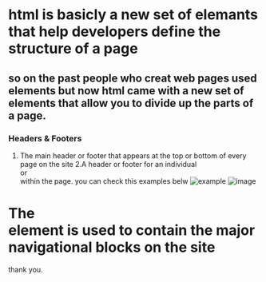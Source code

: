 # html is basicly a new set of elemants that help developers define the structure of a page 
## so on the past people who creat web pages  used <div> elements but now html came with a new  set of elements that allow you to divide up the parts of a page.
  ### Headers & Footers
1. The main header or footer that appears at the top or bottom of every page on the site
2.A header or footer for an individual <article> or <section> within the page.
you can check this examples belw ![example](https://lh3.googleusercontent.com/proxy/B22av54AePk5zsVyAbLvcuDZYQI55A8D-p5w-pWjHF_N0y0MlYXNtQdyj6AMpTPT8yqtvy1KdVgm53z5JIu3mv3MiQwkWKg7I3MfzR3SbR0-Y3Us_V5sZMUCXmWmkvjmTfxfTlih3YkLyUHtUCPNBXCbKKygNvF0)
 ![image](https://doc.cuba-platform.com/reporting-latest/img/example_html_3.png)
# The <nav> element is used to contain the major navigational blocks on the site
thank you.

